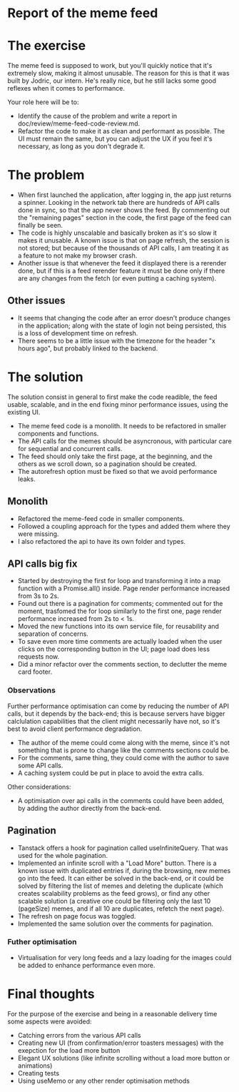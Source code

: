 # Report of the meme feed

# The exercise

The meme feed is supposed to work, but you'll quickly notice that it's extremely slow, making it almost unusable. The reason for this is that it was built by Jodric, our intern. He's really nice, but he still lacks some good reflexes when it comes to performance.

Your role here will be to:

- Identify the cause of the problem and write a report in doc/review/meme-feed-code-review.md.
- Refactor the code to make it as clean and performant as possible. The UI must remain the same, but you can adjust the UX if you feel it's necessary, as long as you don't degrade it.

# The problem

- When first launched the application, after logging in, the app just returns a spinner. Looking in the network tab there are hundreds of API calls done in sync, so that the app never shows the feed. By commenting out the "remaining pages" section in the code, the first page of the feed can finally be seen.
- The code is highly unscalable and basically broken as it's so slow it makes it unusable. A known issue is that on page refresh, the session is not stored; but because of the thousands of API calls, I am treating it as a feature to not make my browser crash.
- Another issue is that whenever the feed it displayed there is a rerender done, but if this is a feed rerender feature it must be done only if there are any changes from the fetch (or even putting a caching system).

## Other issues

- It seems that changing the code after an error doesn't produce changes in the application; along with the state of login not being persisted, this is a loss of development time on refresh.
- There seems to be a little issue with the timezone for the header "x hours ago", but probably linked to the backend.

# The solution

The solution consist in general to first make the code readible, the feed usable, scalable, and in the end fixing minor performance issues, using the existing UI.

- The meme feed code is a monolith. It needs to be refactored in smaller components and functions.
- The API calls for the memes should be asyncronous, with particular care for sequential and concurrent calls.
- The feed should only take the first page, at the beginning, and the others as we scroll down, so a pagination should be created.
- The autorefresh option must be fixed so that we avoid performance leaks.

## Monolith

- Refactored the meme-feed code in smaller components.
- Followed a coupling approach for the types and added them where they were missing.
- I also refactored the api to have its own folder and types.

## API calls big fix

- Started by destroying the first for loop and transforming it into a map function with a Promise.all() inside. Page render performance increased from 3s to 2s.
- Found out there is a pagination for comments; commented out for the moment, trasfomed the for loop similarly to the first one, page render performance increased from 2s to < 1s.
- Moved the new functions into its own service file, for reusability and separation of concerns.
- To save even more time comments are actually loaded when the user clicks on the corresponding button in the UI; page load does less requests now.
- Did a minor refactor over the comments section, to declutter the meme card footer.

### Observations

Further performance optimisation can come by reducing the number of API calls, but it depends by the back-end; this is because servers have bigger calclulation capabilities that the client might necessarily have not, so it's best to avoid client performance degradation.

- The author of the meme could come along with the meme, since it's not something that is prone to change like the comments sections could be.
- For the comments, same thing, they could come with the author to save some API calls.
- A caching system could be put in place to avoid the extra calls.

Other considerations:

- A optimisation over api calls in the comments could have been added, by adding the author directly from the back-end.

## Pagination

- Tanstack offers a hook for pagination called useInfiniteQuery. That was used for the whole pagination.
- Implemented an infinite scroll with a "Load More" button. There is a known issue with duplicated entries if, during the browsing, new memes go into the feed. It can either be solved in the back-end, or it could be solved by filtering the list of memes and deleting the duplicate (which creates scalability problems as the feed grows), or find any other scalable solution (a creative one could be filtering only the last 10 (pageSize) memes, and if all 10 are duplicates, refetch the next page).
- The refresh on page focus was toggled.
- Implemented the same solution over the comments for pagination.

### Futher optimisation

- Virtualisation for very long feeds and a lazy loading for the images could be added to enhance performance even more.

# Final thoughts

For the purpose of the exercise and being in a reasonable delivery time some aspects were avoided:

- Catching errors from the various API calls
- Creating new UI (from confirmation/error toasters messages) with the exepction for the load more button
- Elegant UX solutions (like infinite scrolling without a load more button or animations)
- Creating tests
- Using useMemo or any other render optimisation methods
